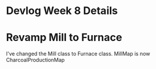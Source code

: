 # Devlog Week 8 Details

# Revamp Mill to Furnace
I've changed the Mill class to Furnace class.  MillMap is now CharcoalProductionMap

